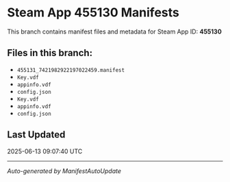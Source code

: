 # Steam App 455130 Manifests

This branch contains manifest files and metadata for Steam App ID: **455130**

## Files in this branch:
- `455131_7421982922197022459.manifest`
- `Key.vdf`
- `appinfo.vdf`
- `config.json`
- `Key.vdf`
- `appinfo.vdf`
- `config.json`

## Last Updated
2025-06-13 09:07:40 UTC

---
*Auto-generated by ManifestAutoUpdate*
